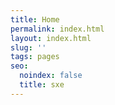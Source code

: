 ```yaml
---
title: Home
permalink: index.html
layout: index.html
slug: ''
tags: pages
seo:
  noindex: false
  title: sxe
---
```



